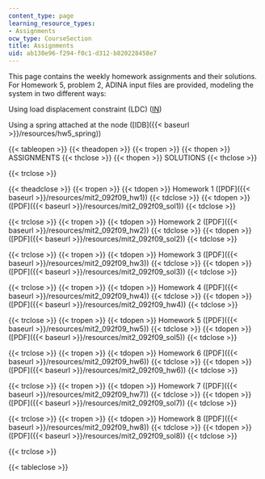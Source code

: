 ```yaml
---
content_type: page
learning_resource_types:
- Assignments
ocw_type: CourseSection
title: Assignments
uid: ab138e96-f294-f0c1-d312-b820228458e7
---
```


This page contains the weekly homework assignments and their solutions. For Homework 5, problem 2, ADINA input files are provided, modeling the system in two different ways:

Using load displacement constraint (LDC) ([IN](./resolveuid/da1c5a96b597d1ff4b50bb222794da15))

Using a spring attached at the node ([IDB]({{< baseurl >}}/resources/hw5_spring))

{{< tableopen >}}
{{< theadopen >}}
{{< tropen >}}
{{< thopen >}}
ASSIGNMENTS
{{< thclose >}}
{{< thopen >}}
SOLUTIONS
{{< thclose >}}

{{< trclose >}}

{{< theadclose >}}
{{< tropen >}}
{{< tdopen >}}
Homework 1 ([PDF]({{< baseurl >}}/resources/mit2_092f09_hw1))
{{< tdclose >}}
{{< tdopen >}}
([PDF]({{< baseurl >}}/resources/mit2_092f09_sol1))
{{< tdclose >}}

{{< trclose >}}
{{< tropen >}}
{{< tdopen >}}
Homework 2 ([PDF]({{< baseurl >}}/resources/mit2_092f09_hw2))
{{< tdclose >}}
{{< tdopen >}}
([PDF]({{< baseurl >}}/resources/mit2_092f09_sol2))
{{< tdclose >}}

{{< trclose >}}
{{< tropen >}}
{{< tdopen >}}
Homework 3 ([PDF]({{< baseurl >}}/resources/mit2_092f09_hw3))
{{< tdclose >}}
{{< tdopen >}}
([PDF]({{< baseurl >}}/resources/mit2_092f09_sol3))
{{< tdclose >}}

{{< trclose >}}
{{< tropen >}}
{{< tdopen >}}
Homework 4 ([PDF]({{< baseurl >}}/resources/mit2_092f09_hw4))
{{< tdclose >}}
{{< tdopen >}}
([PDF]({{< baseurl >}}/resources/mit2_092f09_hw4))
{{< tdclose >}}

{{< trclose >}}
{{< tropen >}}
{{< tdopen >}}
Homework 5 ([PDF]({{< baseurl >}}/resources/mit2_092f09_hw5))
{{< tdclose >}}
{{< tdopen >}}
([PDF]({{< baseurl >}}/resources/mit2_092f09_sol5))
{{< tdclose >}}

{{< trclose >}}
{{< tropen >}}
{{< tdopen >}}
Homework 6 ([PDF]({{< baseurl >}}/resources/mit2_092f09_hw6))
{{< tdclose >}}
{{< tdopen >}}
([PDF]({{< baseurl >}}/resources/mit2_092f09_hw6))
{{< tdclose >}}

{{< trclose >}}
{{< tropen >}}
{{< tdopen >}}
Homework 7 ([PDF]({{< baseurl >}}/resources/mit2_092f09_hw7))
{{< tdclose >}}
{{< tdopen >}}
([PDF]({{< baseurl >}}/resources/mit2_092f09_sol7))
{{< tdclose >}}

{{< trclose >}}
{{< tropen >}}
{{< tdopen >}}
Homework 8 ([PDF]({{< baseurl >}}/resources/mit2_092f09_hw8))
{{< tdclose >}}
{{< tdopen >}}
([PDF]({{< baseurl >}}/resources/mit2_092f09_sol8))
{{< tdclose >}}

{{< trclose >}}

{{< tableclose >}}